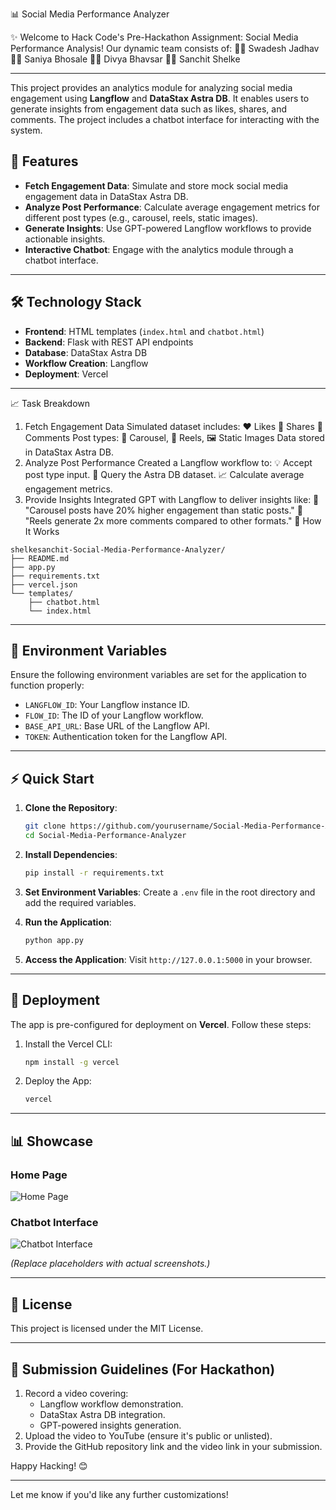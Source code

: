 📊 Social Media Performance Analyzer

✨ Welcome to Hack Code's Pre-Hackathon Assignment: Social Media Performance Analysis!
Our dynamic team consists of:
👨‍💻 Swadesh Jadhav
👨‍💻 Saniya Bhosale
👨‍💻 Divya Bhavsar
👨‍💻 Sanchit Shelke

---

This project provides an analytics module for analyzing social media engagement using **Langflow** and **DataStax Astra DB**. It enables users to generate insights from engagement data such as likes, shares, and comments. The project includes a chatbot interface for interacting with the system.

## 🚀 Features

- **Fetch Engagement Data**: Simulate and store mock social media engagement data in DataStax Astra DB.
- **Analyze Post Performance**: Calculate average engagement metrics for different post types (e.g., carousel, reels, static images).
- **Generate Insights**: Use GPT-powered Langflow workflows to provide actionable insights.
- **Interactive Chatbot**: Engage with the analytics module through a chatbot interface.

---

## 🛠️ Technology Stack

- **Frontend**: HTML templates (`index.html` and `chatbot.html`)
- **Backend**: Flask with REST API endpoints
- **Database**: DataStax Astra DB
- **Workflow Creation**: Langflow
- **Deployment**: Vercel

---
📈 Task Breakdown
1. Fetch Engagement Data
Simulated dataset includes:
❤️ Likes
💪 Shares
💬 Comments
Post types: 🎢 Carousel, 🎥 Reels, 🖼️ Static Images
Data stored in DataStax Astra DB.
2. Analyze Post Performance
Created a Langflow workflow to:
💡 Accept post type input.
🔎 Query the Astra DB dataset.
📈 Calculate average engagement metrics.
3. Provide Insights
Integrated GPT with Langflow to deliver insights like:
🎢 "Carousel posts have 20% higher engagement than static posts."
🎥 "Reels generate 2x more comments compared to other formats."
🔄 How It Works


```
shelkesanchit-Social-Media-Performance-Analyzer/
├── README.md
├── app.py
├── requirements.txt
├── vercel.json
└── templates/
    ├── chatbot.html
    └── index.html
```

---

## 🧩 Environment Variables

Ensure the following environment variables are set for the application to function properly:

- `LANGFLOW_ID`: Your Langflow instance ID.
- `FLOW_ID`: The ID of your Langflow workflow.
- `BASE_API_URL`: Base URL of the Langflow API.
- `TOKEN`: Authentication token for the Langflow API.

---

## ⚡ Quick Start

1. **Clone the Repository**:
   ```bash
   git clone https://github.com/yourusername/Social-Media-Performance-Analyzer.git
   cd Social-Media-Performance-Analyzer
   ```

2. **Install Dependencies**:
   ```bash
   pip install -r requirements.txt
   ```

3. **Set Environment Variables**:
   Create a `.env` file in the root directory and add the required variables.

4. **Run the Application**:
   ```bash
   python app.py
   ```

5. **Access the Application**:
   Visit `http://127.0.0.1:5000` in your browser.

---

## 🚀 Deployment

The app is pre-configured for deployment on **Vercel**. Follow these steps:

1. Install the Vercel CLI:
   ```bash
   npm install -g vercel
   ```

2. Deploy the App:
   ```bash
   vercel
   ```

---

## 📊 Showcase

### Home Page
![Home Page](https://via.placeholder.com/800x400?text=Home+Page)

### Chatbot Interface
![Chatbot Interface](https://via.placeholder.com/800x400?text=Chatbot+Interface)

*(Replace placeholders with actual screenshots.)*



---

## 📜 License

This project is licensed under the MIT License.

---

## 🎥 Submission Guidelines (For Hackathon)

1. Record a video covering:
   - Langflow workflow demonstration.
   - DataStax Astra DB integration.
   - GPT-powered insights generation.
2. Upload the video to YouTube (ensure it's public or unlisted).
3. Provide the GitHub repository link and the video link in your submission.

Happy Hacking! 😊

---

Let me know if you'd like any further customizations!

